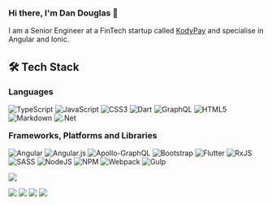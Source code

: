 ### Hi there, I'm Dan Douglas  👋

I am a Senior Engineer at a FinTech startup called [KodyPay](https://kodypay.com) and specialise in Angular and Ionic.

<!--
**dandouglas/dandouglas** is a ✨ _special_ ✨ repository because its `README.md` (this file) appears on your GitHub profile.

Here are some ideas to get you started:

- 🔭 I’m currently working on ...
- 🌱 I’m currently learning ...
- 👯 I’m looking to collaborate on ...
- 🤔 I’m looking for help with ...
- 💬 Ask me about ...
- 📫 How to reach me: ...
- 😄 Pronouns: ...
- ⚡ Fun fact: ...
-->

<h2 style="margin-top: 2rem;">🛠 Tech Stack</h2>

<h3 style="margin-top: 1rem;">Languages</h3>

![TypeScript](https://img.shields.io/badge/typescript-%23007ACC.svg?style=for-the-badge&logo=typescript&logoColor=white)
![JavaScript](https://img.shields.io/badge/javascript-%23323330.svg?style=for-the-badge&logo=javascript&logoColor=%23F7DF1E)
![CSS3](https://img.shields.io/badge/css3-%231572B6.svg?style=for-the-badge&logo=css3&logoColor=white)
![Dart](https://img.shields.io/badge/dart-%230175C2.svg?style=for-the-badge&logo=dart&logoColor=white)
![GraphQL](https://img.shields.io/badge/-GraphQL-E10098?style=for-the-badge&logo=graphql&logoColor=white)
![HTML5](https://img.shields.io/badge/html5-%23E34F26.svg?style=for-the-badge&logo=html5&logoColor=white)
![Markdown](https://img.shields.io/badge/markdown-%23000000.svg?style=for-the-badge&logo=markdown&logoColor=white)
![.Net](https://img.shields.io/badge/.NET-5C2D91?style=for-the-badge&logo=.net&logoColor=white)

<h3 style="margin-top: 1rem;">Frameworks, Platforms and Libraries</h3>

![Angular](https://img.shields.io/badge/angular-%23DD0031.svg?style=for-the-badge&logo=angular&logoColor=white)
![Angular.js](https://img.shields.io/badge/angular.js-%23E23237.svg?style=for-the-badge&logo=angularjs&logoColor=white)
![Apollo-GraphQL](https://img.shields.io/badge/-ApolloGraphQL-311C87?style=for-the-badge&logo=apollo-graphql)
![Bootstrap](https://img.shields.io/badge/bootstrap-%23563D7C.svg?style=for-the-badge&logo=bootstrap&logoColor=white)
![Flutter](https://img.shields.io/badge/Flutter-%2302569B.svg?style=for-the-badge&logo=Flutter&logoColor=white)
![RxJS](https://img.shields.io/badge/rxjs-%23B7178C.svg?style=for-the-badge&logo=reactivex&logoColor=white)
![SASS](https://img.shields.io/badge/SASS-hotpink.svg?style=for-the-badge&logo=SASS&logoColor=white)
![NodeJS](https://img.shields.io/badge/node.js-6DA55F?style=for-the-badge&logo=node.js&logoColor=white)
![NPM](https://img.shields.io/badge/NPM-%23000000.svg?style=for-the-badge&logo=npm&logoColor=white)
![Webpack](https://img.shields.io/badge/webpack-%238DD6F9.svg?style=for-the-badge&logo=webpack&logoColor=black)
![Gulp](https://img.shields.io/badge/GULP-%23CF4647.svg?style=for-the-badge&logo=gulp&logoColor=white)

![](https://github-profile-summary-cards.vercel.app/api/cards/profile-details?username=dandouglas&theme=dracula)

![](https://github-profile-summary-cards.vercel.app/api/cards/repos-per-language?username=dandouglas&theme=dracula)
![](https://github-profile-summary-cards.vercel.app/api/cards/most-commit-language?username=dandouglas&theme=dracula)
![](https://github-profile-summary-cards.vercel.app/api/cards/stats?username=dandouglas&theme=dracula)
![](https://github-profile-summary-cards.vercel.app/api/cards/productive-time?username=dandouglas&theme=dracula)
